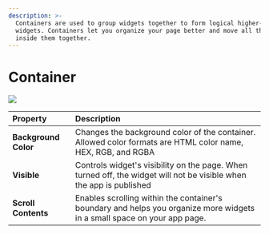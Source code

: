 ```yaml
---
description: >-
  Containers are used to group widgets together to form logical higher-order
  widgets. Containers let you organize your page better and move all the widgets
  inside them together.
---
```


# Container

![](../.gitbook/assets/container.gif)

| Property | Description |
| :--- | :--- |
| **Background Color** | Changes the background color of the container. Allowed color formats are HTML color name, HEX, RGB, and RGBA |
| **Visible** | Controls widget's visibility on the page. When turned off, the widget will not be visible when the app is published |
| **Scroll Contents** | Enables scrolling within the container's boundary and helps you organize more widgets in a small space on your app page. |

